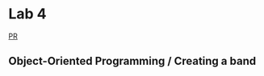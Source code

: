 # Lab 4
[PR](https://github.com/brendanwelzien/pythonic-garage-band/pull/1)

## Object-Oriented Programming / Creating a band
